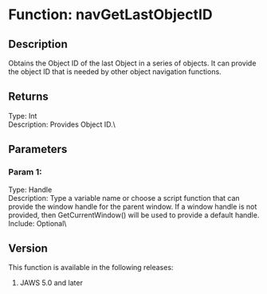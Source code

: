 # Function: navGetLastObjectID

## Description

Obtains the Object ID of the last Object in a series of objects. It can
provide the object ID that is needed by other object navigation
functions.

## Returns

Type: Int\
Description: Provides Object ID.\

## Parameters

### Param 1:

Type: Handle\
Description: Type a variable name or choose a script function that can
provide the window handle for the parent window. If a window handle is
not provided, then GetCurrentWindow() will be used to provide a default
handle.\
Include: Optional\

## Version

This function is available in the following releases:

1.  JAWS 5.0 and later
